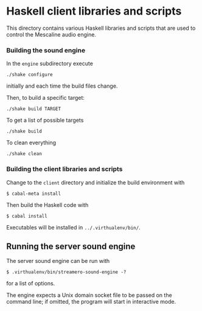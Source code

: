 # Haskell client libraries and scripts

This directory contains various Haskell libraries and scripts that are used to
control the Mescaline audio engine.

### Building the sound engine

In the `engine` subdirectory execute

    ./shake configure

initially and each time the build files change.

Then, to build a specific target:

    ./shake build TARGET

To get a list of possible targets

    ./shake build


To clean everything

    ./shake clean

### Building the client libraries and scripts

Change to the `client` directory and initialize the build environment with

    $ cabal-meta install

Then build the Haskell code with

    $ cabal install

Executables will be installed in `../.virthualenv/bin/`.

## Running the server sound engine

The server sound engine can be run with

    $ .virthualenv/bin/streamero-sound-engine -?

for a list of options.

The engine expects a Unix domain socket file to be passed on the command line;
if omitted, the program will start in interactive mode.
